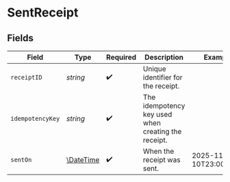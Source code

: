 # SentReceipt


## Fields

| Field                                                         | Type                                                          | Required                                                      | Description                                                   | Example                                                       |
| ------------------------------------------------------------- | ------------------------------------------------------------- | ------------------------------------------------------------- | ------------------------------------------------------------- | ------------------------------------------------------------- |
| `receiptID`                                                   | *string*                                                      | :heavy_check_mark:                                            | Unique identifier for the receipt.                            |                                                               |
| `idempotencyKey`                                              | *string*                                                      | :heavy_check_mark:                                            | The idempotency key used when creating the receipt.           |                                                               |
| `sentOn`                                                      | [\DateTime](https://www.php.net/manual/en/class.datetime.php) | :heavy_check_mark:                                            | When the receipt was sent.                                    | 2025-11-10T23:00:000Z                                         |
